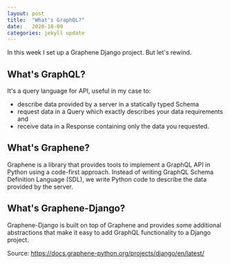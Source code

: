 ```yaml
---
layout: post
title:  "What's GraphQL?"
date:   2020-10-09 
categories: jekyll update
---
```


In this week I set up a Graphene Django project. But let's rewind.

## What's GraphQL?
It's a query language for API, useful in my case to:
- describe data provided by a server in a statically typed Schema
- request data in a Query which exactly describes your data requirements and
- receive data in a Response containing only the data you requested.

## What's Graphene? 
Graphene is a library that provides tools to implement a GraphQL API in Python using a code-first approach. Instead of writing GraphQL Schema Definition Language (SDL), we write Python code to describe the data provided by the server.

## What's Graphene-Django?
Graphene-Django is built on top of Graphene and provides some additional abstractions that make it easy to add GraphQL functionality to a Django project.

Source: <a href="https://docs.graphene-python.org/projects/django/en/latest/" target="_blank">https://docs.graphene-python.org/projects/django/en/latest/</a> 


 